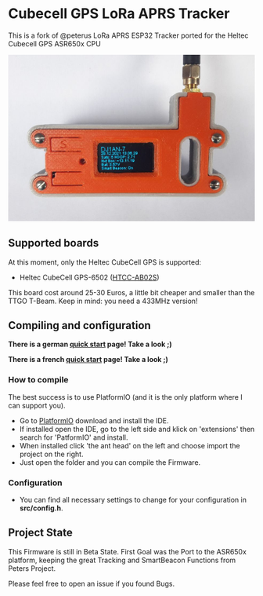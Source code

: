 # Cubecell GPS LoRa APRS Tracker

This is a fork of @peterus LoRa APRS ESP32 Tracker ported for the Heltec Cubecell GPS ASR650x CPU



![TTGO T-Beam](pics/Tracker.png)

## Supported boards

At this moment, only the Heltec CubeCell GPS is supported:

* Heltec CubeCell GPS-6502 ([HTCC-AB02S](https://heltec.org/project/htcc-ab02s/)) 

This board cost around 25-30 Euros, a little bit cheaper and smaller than the TTGO T-Beam.
Keep in mind: you need a 433MHz version!

## Compiling and configuration

**There is a german [quick start](https://www.lora-aprs.info/docs/LoRa_APRS_iGate/quick-start-guide/) page! Take a look ;)**

**There is a french [quick start](http://www.f5kmy.fr/spip.php?article509) page! Take a look ;)**

### How to compile

The best success is to use PlatformIO (and it is the only platform where I can support you). 

* Go to [PlatformIO](https://platformio.org/) download and install the IDE. 
* If installed open the IDE, go to the left side and klick on 'extensions' then search for 'PatformIO' and install.
* When installed click 'the ant head' on the left and choose import the project on the right.
* Just open the folder and you can compile the Firmware.

### Configuration

* You can find all necessary settings to change for your configuration in **src/config.h**.

## Project State

This Firmware is still in Beta State.
First Goal was the Port to the ASR650x platform, keeping the great Tracking and SmartBeacon Functions from Peters Project.

Please feel free to open an issue if you found Bugs.

